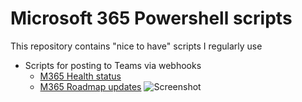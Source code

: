 # Microsoft 365 Powershell scripts

This repository contains "nice to have" scripts I regularly use

- Scripts for posting to Teams via webhooks
	- [M365 Health status](https://github.com/einast/PS_M365_scripts/blob/master/M365HealthStatus.ps1)
	- [M365 Roadmap updates](https://github.com/einast/PS_M365_scripts/blob/master/M365RoadmapUpdates.ps1)
        ![Screenshot](https://github.com/einast/PS_M365_scripts/blob/master/TeamsRoadmapWebHook.PNG)
